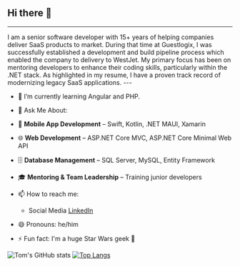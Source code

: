 ## Hi there 👋

<hr>
I am a senior software developer with 15+ years of helping companies deliver SaaS products to market.  During that time at Guestlogix, I was successfully established a development and build pipeline process which enabled the company to delivery to WestJet. My primary focus has been on mentoring developers to enhance their coding skills, particularly within the .NET stack. As highlighted in my resume, I have a proven track record of modernizing legacy SaaS applications. 
---

- 🌱 I’m currently learning Angular and PHP.
- 💬  Ask Me About:
- 📱 **Mobile App Development** – Swift, Kotlin, .NET MAUI, Xamarin  
- 🌐 **Web Development** – ASP.NET Core MVC, ASP.NET Core Minimal Web API
- 🗄️ **Database Management** – SQL Server, MySQL, Entity Framework  
- 🎓 **Mentoring & Team Leadership** – Training junior developers  

- 📫 How to reach me:
  - Social Media
     [LinkedIn](https://www.linkedin.com/in/tomwalker3/ "My LinkedIn") 

- 😄 Pronouns: he/him
- ⚡ Fun fact: I'm a huge Star Wars geek :rocket:


![Tom's GitHub stats](https://github-readme-stats.vercel.app/api?username=twalker-codes&show_icons=true&theme=gruvbox)
[![Top Langs](https://github-readme-stats.vercel.app/api/top-langs/?username=twalker-codes)](https://github.com/twalker-codes/github-readme-stats)


<!--
**twalker-codes/twalker-codes** is a ✨ _special_ ✨ repository because its `README.md` (this file) appears on your GitHub profile.

Here are some ideas to get you started:

- 🔭 I’m currently working on ...
- 🌱 I’m currently learning ...
- 👯 I’m looking to collaborate on ...
- 🤔 I’m looking for help with ...
- 💬 Ask me about ...
- 📫 How to reach me: ...
- 😄 Pronouns: ...
- ⚡ Fun fact: ...
-->

